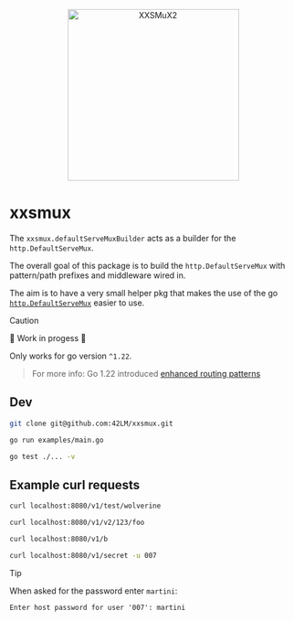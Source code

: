 <p align="center">
  <img width="300" alt="XXSMuX2" src="https://github.com/user-attachments/assets/eaf2317b-8edf-4331-8dec-3c54976a865e" />
</p>

# xxsmux
The `xxsmux.defaultServeMuxBuilder` acts as a builder for the `http.DefaultServeMux`.

The overall goal of this package is to build the `http.DefaultServeMux` with pattern/path prefixes and middleware wired in.

The aim is to have a very small helper pkg that makes the use of the go [`http.DefaultServeMux`](https://pkg.go.dev/net/http#DefaultServeMux) easier to use.

> [!CAUTION]
> 🚧 Work in progess 🚧
>
> Only works for go version `^1.22`.
> > For more info: Go 1.22 introduced [enhanced routing patterns](https://tip.golang.org/doc/go1.22#enhanced_routing_patterns)

## Dev
```sh
git clone git@github.com:42LM/xxsmux.git
```

```sh
go run examples/main.go
```

```sh
go test ./... -v
```

## Example curl requests
```sh
curl localhost:8080/v1/test/wolverine
```
```sh
curl localhost:8080/v1/v2/123/foo
```
```sh
curl localhost:8080/v1/b
```
```sh
curl localhost:8080/v1/secret -u 007
```
> [!TIP]
> When asked for the password enter `martini`:
> ```
> Enter host password for user '007': martini
> ```
